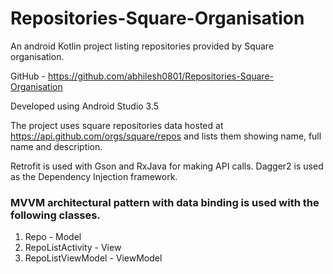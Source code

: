 # Repositories-Square-Organisation

An android Kotlin project listing repositories provided by Square organisation.

GitHub - https://github.com/abhilesh0801/Repositories-Square-Organisation

Developed using Android Studio 3.5

The project uses square repositories data hosted at https://api.github.com/orgs/square/repos and lists them showing name, full name and description.

Retrofit is used with Gson and RxJava for making API calls.
Dagger2 is used as the Dependency Injection framework.

### MVVM architectural pattern with data binding is used with the following classes.
1. Repo - Model
2. RepoListActivity - View
3. RepoListViewModel - ViewModel
